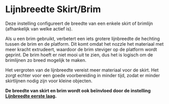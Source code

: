 Lijnbreedte Skirt/Brim
====
Deze instelling configureert de breedte van een enkele skirt of brimlijn (afhankelijk van welke actief is).

Als u een brim gebruikt, verbetert een iets grotere lijnbreedte de hechting tussen de brim en de platform. Dit komt omdat het nozzle het materiaal met meer kracht extrudeert, waardoor de brim steviger op de platform wordt geprint. De brim hoeft er niet mooi uit te zien, dus het is logisch om de brimlijnen zo breed mogelijk te maken.

Het vergroten van de lijnbreedte vereist meer materiaal voor de skirt. Het zorgt echter voor een goede voorbereiding in minder tijd, zodat er minder skirtlijnen nodig zijn voor kleine objecten.

**De breedte van skirt en brim wordt ook beïnvloed door de instelling [Lijnbreedte eerste laag](initial_layer_line_width_factor.md).**